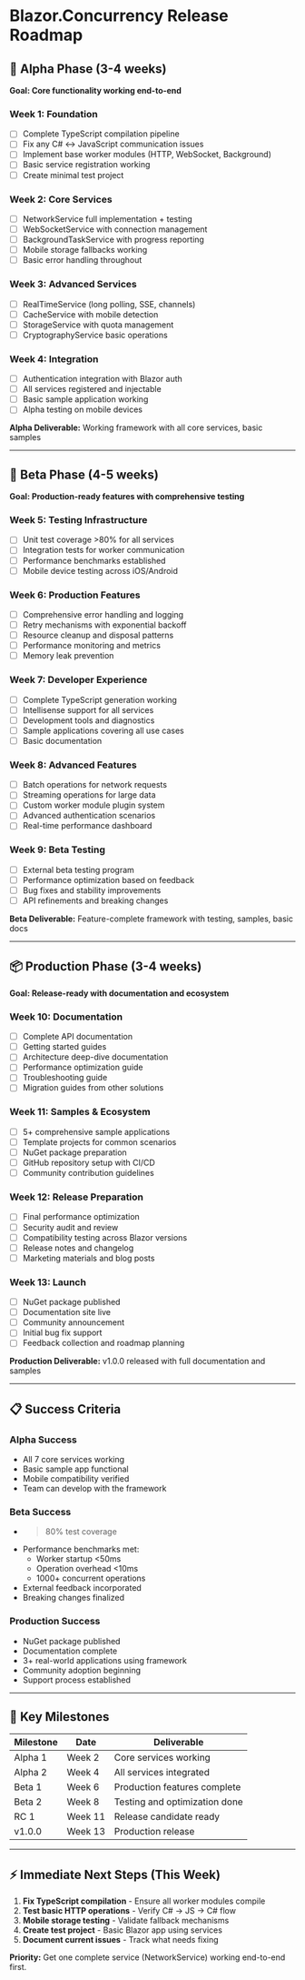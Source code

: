 # Blazor.Concurrency Release Roadmap

## 🚀 Alpha Phase (3-4 weeks)
**Goal: Core functionality working end-to-end**

### Week 1: Foundation
- [ ] Complete TypeScript compilation pipeline
- [ ] Fix any C# ↔ JavaScript communication issues
- [ ] Implement base worker modules (HTTP, WebSocket, Background)
- [ ] Basic service registration working
- [ ] Create minimal test project

### Week 2: Core Services
- [ ] NetworkService full implementation + testing
- [ ] WebSocketService with connection management
- [ ] BackgroundTaskService with progress reporting
- [ ] Mobile storage fallbacks working
- [ ] Basic error handling throughout

### Week 3: Advanced Services
- [ ] RealTimeService (long polling, SSE, channels)
- [ ] CacheService with mobile detection
- [ ] StorageService with quota management
- [ ] CryptographyService basic operations

### Week 4: Integration
- [ ] Authentication integration with Blazor auth
- [ ] All services registered and injectable
- [ ] Basic sample application working
- [ ] Alpha testing on mobile devices

**Alpha Deliverable:** Working framework with all core services, basic samples

---

## 🧪 Beta Phase (4-5 weeks)
**Goal: Production-ready features with comprehensive testing**

### Week 5: Testing Infrastructure
- [ ] Unit test coverage >80% for all services
- [ ] Integration tests for worker communication
- [ ] Performance benchmarks established
- [ ] Mobile device testing across iOS/Android

### Week 6: Production Features
- [ ] Comprehensive error handling and logging
- [ ] Retry mechanisms with exponential backoff
- [ ] Resource cleanup and disposal patterns
- [ ] Performance monitoring and metrics
- [ ] Memory leak prevention

### Week 7: Developer Experience
- [ ] Complete TypeScript generation working
- [ ] Intellisense support for all services
- [ ] Development tools and diagnostics
- [ ] Sample applications covering all use cases
- [ ] Basic documentation

### Week 8: Advanced Features
- [ ] Batch operations for network requests
- [ ] Streaming operations for large data
- [ ] Custom worker module plugin system
- [ ] Advanced authentication scenarios
- [ ] Real-time performance dashboard

### Week 9: Beta Testing
- [ ] External beta testing program
- [ ] Performance optimization based on feedback
- [ ] Bug fixes and stability improvements
- [ ] API refinements and breaking changes

**Beta Deliverable:** Feature-complete framework with testing, samples, basic docs

---

## 📦 Production Phase (3-4 weeks)
**Goal: Release-ready with documentation and ecosystem**

### Week 10: Documentation
- [ ] Complete API documentation
- [ ] Getting started guides
- [ ] Architecture deep-dive documentation
- [ ] Performance optimization guide
- [ ] Troubleshooting guide
- [ ] Migration guides from other solutions

### Week 11: Samples & Ecosystem
- [ ] 5+ comprehensive sample applications
- [ ] Template projects for common scenarios
- [ ] NuGet package preparation
- [ ] GitHub repository setup with CI/CD
- [ ] Community contribution guidelines

### Week 12: Release Preparation
- [ ] Final performance optimization
- [ ] Security audit and review
- [ ] Compatibility testing across Blazor versions
- [ ] Release notes and changelog
- [ ] Marketing materials and blog posts

### Week 13: Launch
- [ ] NuGet package published
- [ ] Documentation site live
- [ ] Community announcement
- [ ] Initial bug fix support
- [ ] Feedback collection and roadmap planning

**Production Deliverable:** v1.0.0 released with full documentation and samples

---

## 📋 Success Criteria

### Alpha Success
- All 7 core services working
- Basic sample app functional
- Mobile compatibility verified
- Team can develop with the framework

### Beta Success
- >80% test coverage
- Performance benchmarks met:
  - Worker startup <50ms
  - Operation overhead <10ms
  - 1000+ concurrent operations
- External feedback incorporated
- Breaking changes finalized

### Production Success
- NuGet package published
- Documentation complete
- 3+ real-world applications using framework
- Community adoption beginning
- Support process established

---

## 🎯 Key Milestones

| Milestone | Date    | Deliverable                   |
| --------- | ------- | ----------------------------- |
| Alpha 1   | Week 2  | Core services working         |
| Alpha 2   | Week 4  | All services integrated       |
| Beta 1    | Week 6  | Production features complete  |
| Beta 2    | Week 8  | Testing and optimization done |
| RC 1      | Week 11 | Release candidate ready       |
| v1.0.0    | Week 13 | Production release            |

---

## ⚡ Immediate Next Steps (This Week)

1. **Fix TypeScript compilation** - Ensure all worker modules compile
2. **Test basic HTTP operations** - Verify C# → JS → C# flow
3. **Mobile storage testing** - Validate fallback mechanisms
4. **Create test project** - Basic Blazor app using services
5. **Document current issues** - Track what needs fixing

**Priority:** Get one complete service (NetworkService) working end-to-end first.